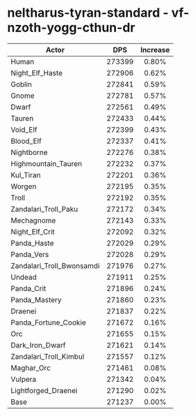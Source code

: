 # neltharus-tyran-standard - vf-nzoth-yogg-cthun-dr
| Actor | DPS | Increase |
|---|:---:|:---:|
|Human|273399|0.80%|
|Night_Elf_Haste|272906|0.62%|
|Goblin|272841|0.59%|
|Gnome|272781|0.57%|
|Dwarf|272561|0.49%|
|Tauren|272433|0.44%|
|Void_Elf|272399|0.43%|
|Blood_Elf|272337|0.41%|
|Nightborne|272276|0.38%|
|Highmountain_Tauren|272232|0.37%|
|Kul_Tiran|272201|0.36%|
|Worgen|272195|0.35%|
|Troll|272192|0.35%|
|Zandalari_Troll_Paku|272172|0.34%|
|Mechagnome|272143|0.33%|
|Night_Elf_Crit|272092|0.32%|
|Panda_Haste|272029|0.29%|
|Panda_Vers|272028|0.29%|
|Zandalari_Troll_Bwonsamdi|271976|0.27%|
|Undead|271911|0.25%|
|Panda_Crit|271896|0.24%|
|Panda_Mastery|271860|0.23%|
|Draenei|271837|0.22%|
|Panda_Fortune_Cookie|271672|0.16%|
|Orc|271655|0.15%|
|Dark_Iron_Dwarf|271621|0.14%|
|Zandalari_Troll_Kimbul|271557|0.12%|
|Maghar_Orc|271461|0.08%|
|Vulpera|271342|0.04%|
|Lightforged_Draenei|271290|0.02%|
|Base|271237|0.00%|
